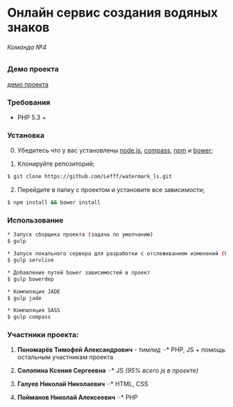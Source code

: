 # Онлайн сервис создания водяных знаков
###### _Команда №4_

### Демо проекта

[демо проекта](http://google.com/)


### Требования

* PHP 5.3 +


### Установка

0. Убедитесь что у вас установлены [node.js](http://nodejs.org/), [compass](http://compass-style.org/), [npm](http://npmjs.org/) и [bower](http://bower.io.);

1. Клонируйте репозиторий;

  ```sh
$ git clone https://github.com/Lefff/watermark_ls.git
  ```

2. Перейдите в папку с проектом и установите все зависимости;

  ```sh
  $ npm install && bower install
  ```

### Использование

  ```sh
  * Запуск сборщика проекта (задача по умолчанию)
  $ gulp

  * Запуск локального сервера для разработки с отслеживанием изменений (browser sync)
  $ gulp servlive

  * Добавление путей bower зависимостей в проект
  $ gulp bowerdep

  * Компиляция JADE
  $ gulp jade

  * Компиляция SASS
  $ gulp compass
  ```


### Участники проекта:

1. __Пономарёв Тимофей Александрович__ _- тимлид_
⋅⋅* PHP, JS + помощь остальным участникам проекта

2. __Солопина Ксения Сергеевна__
⋅⋅* JS _(95% всего js в проекте)_

3. __Галуев Николай Николаевич__
⋅⋅* HTML, CSS

4. __Пойманов Николай Алексеевич__
⋅⋅* PHP